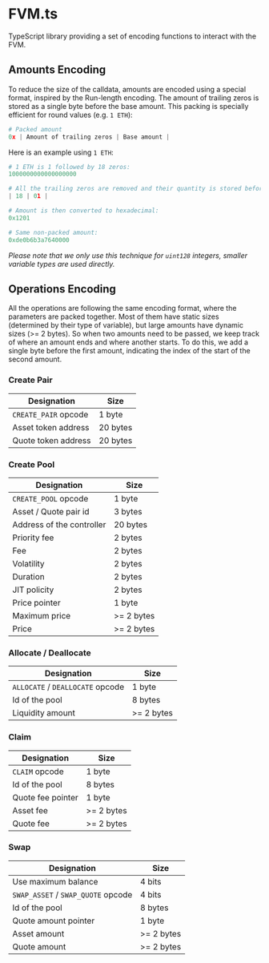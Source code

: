 #  FVM.ts

TypeScript library providing a set of encoding functions to interact with the FVM.

## Amounts Encoding

To reduce the size of the calldata, amounts are encoded using a special format, inspired by the Run-length encoding. The amount of trailing zeros is stored as a single byte before the base amount. This packing is specially efficient for round values (e.g. `1 ETH`):

```python
# Packed amount
0x | Amount of trailing zeros | Base amount |
```


Here is an example using `1 ETH`:

```python
# 1 ETH is 1 followed by 18 zeros:
1000000000000000000

# All the trailing zeros are removed and their quantity is stored before the base amount:
| 18 | 01 |

# Amount is then converted to hexadecimal:
0x1201

# Same non-packed amount:
0xde0b6b3a7640000
```

*Please note that we only use this technique for `uint128` integers, smaller variable types are used directly.*

## Operations Encoding

All the operations are following the same encoding format, where the parameters are packed together.
Most of them have static sizes (determined by their type of variable), but large amounts have dynamic sizes (>= 2 bytes). So when two amounts need to be passed, we keep track of where an amount ends and where another starts. To do this, we add a single byte before the first amount, indicating the index of the start of the second amount.

### Create Pair

| Designation | Size |
|---|---|
| `CREATE_PAIR` opcode | 1 byte |
| Asset token address | 20 bytes |
| Quote token address| 20 bytes |

### Create Pool

| Designation | Size |
|---|---|
| `CREATE_POOL` opcode | 1 byte |
| Asset / Quote pair id | 3 bytes |
| Address of the controller | 20 bytes |
| Priority fee | 2 bytes |
| Fee | 2 bytes |
| Volatility | 2 bytes |
| Duration | 2 bytes |
| JIT policity | 2 bytes |
| Price pointer | 1 byte |
| Maximum price | >= 2 bytes |
| Price | >= 2 bytes |

### Allocate / Deallocate

| Designation | Size |
|---|---|
| `ALLOCATE` / `DEALLOCATE` opcode | 1 byte |
| Id of the pool | 8 bytes |
| Liquidity amount | >= 2 bytes |

### Claim

| Designation | Size |
|---|---|
| `CLAIM` opcode | 1 byte |
| Id of the pool | 8 bytes |
| Quote fee pointer | 1 byte |
| Asset fee | >= 2 bytes |
| Quote fee | >= 2 bytes |

### Swap

| Designation | Size |
|---|---|
| Use maximum balance | 4 bits |
| `SWAP_ASSET` / `SWAP_QUOTE` opcode | 4 bits |
| Id of the pool | 8 bytes |
| Quote amount pointer | 1 byte |
| Asset amount | >= 2 bytes |
| Quote amount | >= 2 bytes |
